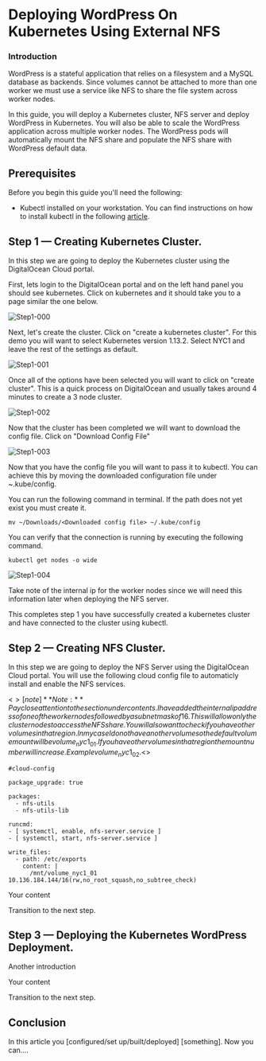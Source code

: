 # Deploying WordPress On Kubernetes Using External NFS 

### Introduction

WordPress is a stateful application that relies on a filesystem and a MySQL database as backends. Since volumes cannot be attached to more than one worker we must use a service like NFS to share the file system across worker nodes. 

In this guide, you will deploy a Kubernetes cluster, NFS server and deploy WordPress in Kubernetes. You will also be able to scale the WordPress application across multiple worker nodes. The WordPress pods will  automatically mount the NFS share and populate the NFS share with WordPress default data. 

## Prerequisites

Before you begin this guide you'll need the following:

* Kubectl installed on your workstation. You can find instructions on how to install kubectl in the following [article](https://www.digitalocean.com/docs/kubernetes/how-to/connect-with-kubectl/).


## Step 1 — Creating Kubernetes Cluster. 

In this step we are going to deploy the Kubernetes cluster using the DigitalOcean Cloud portal. 

First, lets login to the DigitalOcean portal and on the left hand panel you should see kubernetes. Click on kubernetes and it should take you to a page similar the one below. 

![Step1-000](https://raw.githubusercontent.com/areyesjr/do-kubernetes/master/wordpress-nfs/img/Step1-000.png)

Next, let's create the cluster. Click on "create a kubernetes cluster". For this demo you will want to select Kubernetes version 1.13.2. Select NYC1 and leave the rest of the settings as default. 

![Step1-001](https://github.com/areyesjr/do-kubernetes/blob/master/wordpress-nfs/img/Step1-001.png?raw=true)

Once all of the options have been selected you will want to click on "create cluster". This is a quick process on DigitalOcean and usually takes around 4 minutes to create a 3 node cluster. 

![Step1-002](https://github.com/areyesjr/do-kubernetes/blob/master/wordpress-nfs/img/Step1-002.png?raw=true)

Now that the cluster has been completed we will want to download the config file. Click on "Download Config File"

![Step1-003](https://github.com/areyesjr/do-kubernetes/blob/master/wordpress-nfs/img/Step1-003.png?raw=true)

Now that you have the config file you will want to pass it to kubectl. You can achieve this by moving the downloaded configuration file under ~.kube/config.

You can run the following command in terminal. If the path does not yet exist you must create it. 

``` mv ~/Downloads/<Downloaded config file> ~/.kube/config ```

You can verify that the connection is running by executing the following command. 

``` kubectl get nodes -o wide ```

![Step1-004](https://github.com/areyesjr/do-kubernetes/blob/master/wordpress-nfs/img/Step1-004.png?raw=true)

Take note of the internal ip for the worker nodes since we will need this information later when deploying the NFS server. 

This completes step 1 you have successfully created a kubernetes cluster and have connected to the cluster using kubectl. 

## Step 2 — Creating NFS Cluster. 

In this step we are going to deploy the NFS Server using the DigitalOcean Cloud portal.
You will use the following cloud config file to automaticly install and enable the NFS services. 

<$>[note]
**Note:** Pay close attention to the section under contents. I have added the internal ip address of one of the worker nodes followed by a subnet mask of 16.
This will allow only the cluster nodes to access the NFS share. You will also want to check if you have other volumes in that region. In my case I do not have another volume so the default volume mount will be volume_nyc1_01. If you have other volumes in that region the mount number will increase. Example volume_nyc1_02.
<$>

```
#cloud-config

package_upgrade: true

packages:
  - nfs-utils
  - nfs-utils-lib

runcmd:
- [ systemctl, enable, nfs-server.service ]
- [ systemctl, start, nfs-server.service ]

write_files:
  - path: /etc/exports
    content: |
      /mnt/volume_nyc1_01 10.136.184.144/16(rw,no_root_squash,no_subtree_check)
```

Your content

Transition to the next step.

## Step 3 — Deploying the Kubernetes WordPress Deployment. 

Another introduction

Your content

Transition to the next step.

## Conclusion

In this article you [configured/set up/built/deployed] [something]. Now you can....

<!-- Speak  to reader benefits of this technique or procedure and optionally provide places for further exploration. -->



<!-- Some examples of how to mark up various things

This is _italics_ and this is **bold**.

Only use italics and bold for specific things. Learn more at https://do.co/style#bold-and-italics

This is `inline code`. Use it for referencing package names and commands.

Here's a command someone types in the Terminal:

```command
sudo nano /etc/nginx/sites-available/default
```

Here's a configuration file. The label on the first line lets you clearly state the file that's being shown or modified:

```nginx
[label /etc/nginx/sites-available/default]
server {
    listen 80 default_server;
    listen [::]:80 default_server ipv6only=on;

    root <^>/usr/share/nginx/html<^>;
    index index.html index.htm;

    server_name localhost;

    location / {
        try_files $uri $uri/ =404;
    }
}
```

Here's output from a command:

```
[secondary_label Output]
Could not connect to Redis at 127.0.0.1:6379: Connection refused
```

Learn about formatting commands and terminal output at https://do.co/style#code

Key presses should be written in ALLCAPS with in-line code formatting: `ENTER`.

Use a plus symbol (+) if keys need to be pressed simultaneously: `CTRL+C`.

This is a <^>variable<^>.

This is an `<^>in-line code variable<^>`

Learn more about how to use variables to highlight important items at https://do.co/style#variables

Use `<^>your_server_ip<^>` when referencing the IP of the server.  Use `111.111.111.111` and `222.222.222.222` if you need other IP addresses in examples.

Learn more about host names and domains at https://do.co/style#users-hostnames-and-domains

<$>[note]
**Note:** This is a note.
<$>

<$>[warning]
**Warning:** This is a warning.
<$>

Learn more about notes at https://do.co/style#notes-and-warnings

Screenshots should be in PNG format and hosted on imgur. Embed them in the article using the following format:

![Alt text for screen readers](/path/to/img.png)

Learn more about images at https://do.co/style#images-and-other-assets
-->


